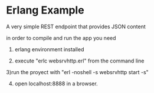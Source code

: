 # Erlang Example

A very simple REST endpoint that provides JSON content


in order to compile and run the app you need

1) erlang environment installed

2) execute "erlc websrvhttp.erl" from the command line

3)run the proyect with "erl -noshell -s websrvhttp start -s"

4) open localhost:8888 in a browser.

